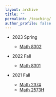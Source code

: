 ```yaml
---
layout: archive
title: ""
permalink: /teaching/
author_profile: false
---
```

- 2023 Spring
  - [Math 8302](https://erkaobao.github.io/math/teaching/2023_spring_8302)

- 2022 Fall
  - [Math 8301](https://erkaobao.github.io/math/teaching/2022_fall_8301)

- 2021 Fall
  - [Math 2374](https://erkaobao.github.io/math/teaching/2021_fall_2374)
  - [Math 2573H](https://erkaobao.github.io/math/teaching/2021_fall_2573h)
